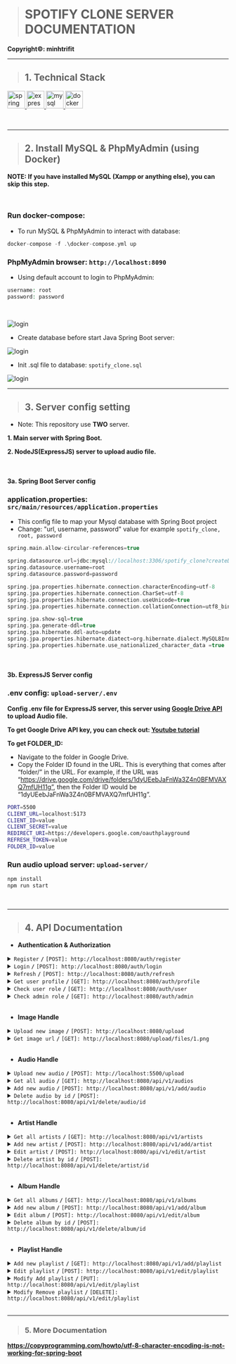 > # SPOTIFY CLONE SERVER DOCUMENTATION

**Copyright©: minhtrifit**

---

> ## 1. Technical Stack

<a href="https://spring.io/" target="_blank" rel="noreferrer"> <img src="https://www.vectorlogo.zone/logos/springio/springio-icon.svg" alt="spring" width="40" height="40"/> </a> <a href="https://expressjs.com" target="_blank" rel="noreferrer"> <img src="https://raw.githubusercontent.com/devicons/devicon/master/icons/express/express-original-wordmark.svg" alt="express" width="40" height="40"/> </a> <a href="https://www.mysql.com/" target="_blank" rel="noreferrer"> <img src="https://raw.githubusercontent.com/devicons/devicon/master/icons/mysql/mysql-original-wordmark.svg" alt="mysql" width="40" height="40"/> </a> <a href="https://www.docker.com/" target="_blank" rel="noreferrer"> <img src="https://raw.githubusercontent.com/devicons/devicon/master/icons/docker/docker-original-wordmark.svg" alt="docker" width="40" height="40"/> </a>

<br>

---

> ## 2. Install MySQL & PhpMyAdmin (using Docker)

**NOTE: If you have installed MySQL (Xampp or anything else), you can skip this step.**

<br>

### Run docker-compose:

* To run MySQL & PhpMyAdmin to interact with database:

```php
docker-compose -f .\docker-compose.yml up
```

### PhpMyAdmin browser: `http://localhost:8090`

* Using default account to login to PhpMyAdmin:

```php
username: root
password: password
```
<br>

![login](/doc_image/login.png "Login to phpmyadmin")

* Create database before start Java Spring Boot server:

![login](/doc_image/create_db.png "Login to phpmyadmin")

* Init .sql file to database: `spotify_clone.sql`

![login](/doc_image/init_db.png "Login to phpmyadmin")


---

> ## 3. Server config setting

* Note: This repository use **TWO** server.

**1. Main server with Spring Boot.**</br>

**2. NodeJS(ExpressJS) server to upload audio file.**

<br>

#### 3a. Spring Boot Server config

### application.properties: `src/main/resources/application.properties`

* This config file to map your Mysql database with Spring Boot project
* Change: "url, username, password" value for example `spotify_clone, root, password`

```php
spring.main.allow-circular-references=true

spring.datasource.url=jdbc:mysql://localhost:3306/spotify_clone?createDatabaseIfNotExist=true&useUnicode=true&connectionCollation=utf8_bin&characterSetResults=utf8
spring.datasource.username=root
spring.datasource.password=password

spring.jpa.properties.hibernate.connection.characterEncoding=utf-8
spring.jpa.properties.hibernate.connection.CharSet=utf-8
spring.jpa.properties.hibernate.connection.useUnicode=true
spring.jpa.properties.hibernate.connection.collationConnection=utf8_bin

spring.jpa.show-sql=true
spring.jpa.generate-ddl=true
spring.jpa.hibernate.ddl-auto=update
spring.jpa.properties.hibernate.diatect=org.hibernate.dialect.MySQL8InnoDBDialect
spring.jpa.properties.hibernate.use_nationalized_character_data =true
```

<br>

#### 3b. ExpressJS Server config

### .env config: `upload-server/.env`

**Config .env file for ExpressJS server, this server using [Google Drive API](https://www.npmjs.com/package/@googleapis/drive) to upload Audio file.**</br>

**To get Google Drive API key, you can check out: [Youtube tutorial](https://www.youtube.com/watch?v=1y0-IfRW114)**

**To get FOLDER_ID:**

* Navigate to the folder in Google Drive.
* Copy the Folder ID found in the URL. This is everything that comes after “folder/” in the URL. For example, if the URL was “https://drive.google.com/drive/folders/1dyUEebJaFnWa3Z4n0BFMVAXQ7mfUH11g”, then the Folder ID would be “1dyUEebJaFnWa3Z4n0BFMVAXQ7mfUH11g”.

```bash
PORT=5500
CLIENT_URL=localhost:5173
CLIENT_ID=value
CLIENT_SECRET=value
REDIRECT_URI=https://developers.google.com/oauthplayground
REFRESH_TOKEN=value
FOLDER_ID=value
```

### Run audio upload server: `upload-server/`

```bash
npm install
npm run start
```

<br>

---

> ## 4. API Documentation

* **Authentication & Authorization** 

<details>
<summary><code>Register</code> <code><b>/</b></code> <code>[POST]: http://localhost:8080/auth/register</code></summary>

```php
{
  body: {
    "username": "user1",
    "password": "123",
    "email": "user@gmail.com",
    "roles": "ROLE_USER"
  }
}
```
</details>

<details>
<summary><code>Login</code> <code><b>/</b></code> <code>[POST]: http://localhost:8080/auth/login</code></summary>

```php
{
  body: {
    "username": "user1",
    "password": "123"
  }
}
```
</details>

<details>
<summary><code>Refresh</code> <code><b>/</b></code> <code>[POST]: http://localhost:8080/auth/refresh</code></summary>

```php
{
  headers: {
    "Authorization": `Bearer accessToken`
  }
}
```
</details>

<details>
<summary><code>Get user profile</code> <code><b>/</b></code> <code>[GET]: http://localhost:8080/auth/profile</code></summary>

```php
{
  headers: {
    "Authorization": `Bearer token`
  }
}
```
</details>

<details>
<summary><code>Check user role</code> <code><b>/</b></code> <code>[GET]: http://localhost:8080/auth/user</code></summary>

```php
{
  headers: {
    "Authorization": `Bearer token`
  },
}
```
</details>

<details>
<summary><code>Check admin role</code> <code><b>/</b></code> <code>[GET]: http://localhost:8080/auth/admin</code></summary>

```php
{
  headers: {
    "Authorization": `Bearer token`
  },
}
```
</details>

<br>

* **Image Handle** 

<details>
<summary><code>Upload new image</code> <code><b>/</b></code> <code>[POST]: http://localhost:8080/upload</code></summary>

```php
{
  form-data: {
    "file": choosefile
  }
}
```
</details>

<details>
<summary><code>Get image url</code> <code><b>/</b></code> <code>[GET]: http://localhost:8080/upload/files/1.png</code></summary>

```php
{

}
```
</details>

<br>

* **Audio Handle**

<details>
<summary><code>Upload new audio</code> <code><b>/</b></code> <code>[POST]: http://localhost:5500/upload</code></summary>

```php
{
  form-data: {
    "file": choosefile
  }
}
```
</details>

<details>
<summary><code>Get all audio</code> <code><b>/</b></code> <code>[GET]: http://localhost:8080/api/v1/audios</code></summary>

```php
{

}
```
</details>

<details>
<summary><code>Add new audio</code> <code><b>/</b></code> <code>[POST]: http://localhost:8080/api/v1/add/audio</code></summary>

```php
{
  headers: {
    "Authorization": `Bearer token`
  },
  body: {
    "name": "Bài ca dành cho em",
    "artists": [2],
    "albums": [1],
    "url": "http://example.com",
    "avatar": "http://localhost:8080/upload/files/example.png"
  }
}
```
</details>

<details>
<summary><code>Delete audio by id</code> <code><b>/</b></code> <code>[POST]: http://localhost:8080/api/v1/delete/audio/id</code></summary>

```php
{
  headers: {
    "Authorization": `Bearer token`
  }
}
```
</details>

<br>

* **Artist Handle**

<details>
<summary><code>Get all artists</code> <code><b>/</b></code> <code>[GET]: http://localhost:8080/api/v1/artists</code></summary>

```php
{

}
```
</details>

<details>
<summary><code>Add new artist</code> <code><b>/</b></code> <code>[POST]: http://localhost:8080/api/v1/add/artist</code></summary>

```php
{
  headers: {
    "Authorization": `Bearer token`
  },
  body: {
    "name": "Yến Napun",
    "avatar": "http://localhost:8080/upload/files/example.png"
  }
}
```
</details>

<details>
<summary><code>Edit artist</code> <code><b>/</b></code> <code>[POST]: http://localhost:8080/api/v1/edit/artist</code></summary>

```php
{
  headers: {
    "Authorization": `Bearer token`
  },
  body: {
    "id": 102,
    "name": "Yến Napun Cover",
    "followers": 100,
    "avatar": "http://localhost:8080/upload/files/edit.png"
  }
}
```
</details>

<details>
<summary><code>Delete artist by id</code> <code><b>/</b></code> <code>[POST]: http://localhost:8080/api/v1/delete/artist/id</code></summary>

```php
{
  headers: {
    "Authorization": `Bearer token`
  }
}
```
</details>

<br>

* **Album Handle**

<details>
<summary><code>Get all albums</code> <code><b>/</b></code> <code>[GET]: http://localhost:8080/api/v1/albums</code></summary>

```php
{

}
```
</details>

<details>
<summary><code>Add new album</code> <code><b>/</b></code> <code>[POST]: http://localhost:8080/api/v1/add/album</code></summary>

```php
{
  headers: {
    "Authorization": `Bearer token`
  },
  body: {
    "name": "Lofi chill",
    "audios": [1, 2],
    "avatar": "http://localhost:8080/upload/files/example.png"
  }
}
```
</details>

<details>
<summary><code>Edit album</code> <code><b>/</b></code> <code>[POST]: http://localhost:8080/api/v1/edit/album</code></summary>

```php
{
  headers: {
    "Authorization": `Bearer token`
  },
  body: {
    "id": 3,
    "name": "Lofi chill",
    "audios": [1, 2, 3],
    "avatar": "http://localhost:8080/upload/files/example.png"
  }
}
```
</details>

<details>
<summary><code>Delete album by id</code> <code><b>/</b></code> <code>[POST]: http://localhost:8080/api/v1/delete/album/id</code></summary>

```php
{
  headers: {
    "Authorization": `Bearer token`
  }
}
```
</details>

<br>

* **Playlist Handle**

<details>
<summary><code>Add new playlist</code> <code><b>/</b></code> <code>[GET]: http://localhost:8080/api/v1/add/playlist</code></summary>

```php
{
  headers: {
    "Authorization": `Bearer token`
  },
  body: {
    "userId": 1,
    "name": "Nhạc của sadboiz",
    "audios": [1, 2],
    "avatar": "http://localhost:8080/upload/files/example.png"
  }
}
```
</details>

<details>
<summary><code>Edit playlist</code> <code><b>/</b></code> <code>[POST]: http://localhost:8080/api/v1/edit/playlist</code></summary>

```php
{
  headers: {
    "Authorization": `Bearer token`
  },
  body: {
    "id": 1,
    "userId": 1,
    "name": "Nhạc của sadboiz",
    "audios": [1, 2, 3],
    "avatar": "http://localhost:8080/upload/files/example.png"
  }
}
```
</details>

<details>
<summary><code>Modify Add playlist</code> <code><b>/</b></code> <code>[PUT]: http://localhost:8080/api/v1/edit/playlist</code></summary>

```php
{
  headers: {
    "Authorization": `Bearer token`
  },
  body: {
    "userId": 1,
    "playlistId": 153,
    "audioId": 4
  }
}
```
</details>

<details>
<summary><code>Modify Remove playlist</code> <code><b>/</b></code> <code>[DELETE]: http://localhost:8080/api/v1/edit/playlist</code></summary>

```php
{
  headers: {
    "Authorization": `Bearer token`
  },
  body: {
    "userId": 1,
    "playlistId": 153,
    "audioId": 4
  }
}
```
</details>

<br>

---

> ### 5. More Documentation

**https://copyprogramming.com/howto/utf-8-character-encoding-is-not-working-for-spring-boot**